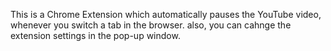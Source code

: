 This is a Chrome Extension which automatically pauses the YouTube video, whenever you switch a tab in the browser.
also, you can cahnge the extension settings in the pop-up window.
